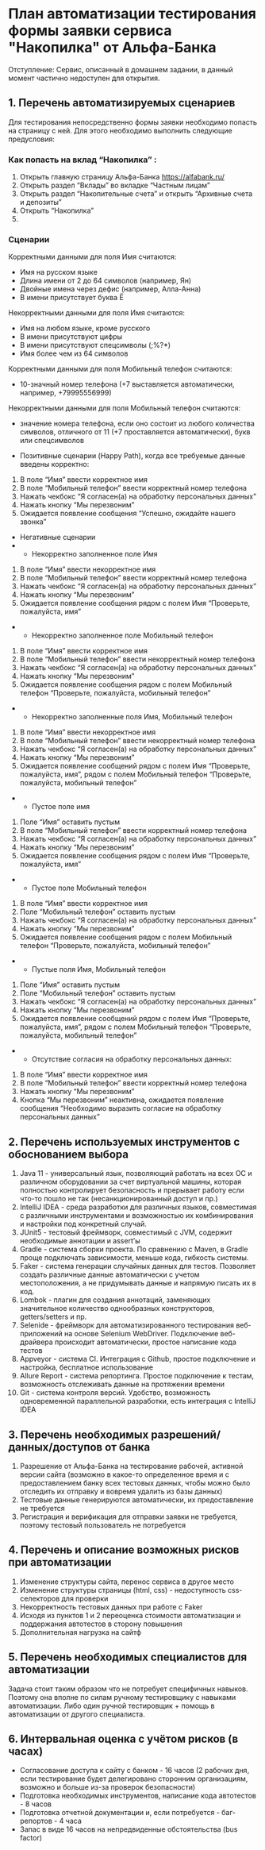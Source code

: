 # План автоматизации тестирования формы заявки сервиса "Накопилка" от Альфа-Банка
Отступление: Сервис, описанный в домашнем задании, в данный момент частично недоступен для открытия. 
## 1. Перечень автоматизируемых сценариев

Для тестирования непосредственно формы заявки необходимо попасть на страницу с ней. Для этого необходимо выполнить следующие предусловия:


### Как попасть на вклад “Накопилка” :
1. Открыть главную страницу Альфа-Банка https://alfabank.ru/
2. Открыть раздел “Вклады” во вкладке “Частным лицам”
3. Открыть раздел “Накопительные счета” и открыть “Архивные счета и депозиты”
4. Открыть “Накопилка”
5. 

### Сценарии 

Корректными данными для поля Имя считаются:
- Имя на русском языке
- Длина имени от 2 до 64 символов (например, Ян)
- Двойные имена через дефис (например, Алла-Анна)
- В имени присутствует буква Ё

Некорректными данными для поля Имя считаются:
- Имя на любом языке, кроме русского
- В имени присутствуют цифры
- В имени присутствуют спецсимволы (;%?*)
- Имя более чем из 64 символов 

Корректными данными для поля Мобильный телефон считаются:
- 10-значный номер телефона (+7 выставляется автоматически, например, +79995556999)

Некорректными данными для поля Мобильный телефон считаются:
- значение номера телефона, если оно состоит из любого количества символов, отличного от 11 (+7 проставляется автоматически), букв или спецсимволов 

- Позитивные сценарии (Happy Path), когда все требуемые данные введены корректно:
1. В поле “Имя” ввести корректное имя
2. В поле  “Мобильный телефон” ввести корректный номер телефона
3. Нажать чекбокс “Я согласен(а) на обработку персональных данных”
4. Нажать кнопку “Мы перезвоним”
5. Ожидается появление сообщения “Успешно, ожидайте нашего звонка”

- Негативные сценарии
- - Некорректно заполненное поле Имя 
1. В поле “Имя” ввести некорректное имя
2. В поле  “Мобильный телефон” ввести корректный номер телефона
3. Нажать чекбокс “Я согласен(а) на обработку персональных данных”
4. Нажать кнопку “Мы перезвоним”
5. Ожидается появление сообщения рядом с полем Имя “Проверьте, пожалуйста, имя”

- - Некорректно заполненное поле Мобильный телефон
1. В поле “Имя” ввести корректное имя
2. В поле  “Мобильный телефон” ввести некорректный номер телефона
3. Нажать чекбокс “Я согласен(а) на обработку персональных данных”
4. Нажать кнопку “Мы перезвоним”
5. Ожидается появление сообщения рядом с полем Мобильный телефон “Проверьте, пожалуйста, мобильный телефон”
 
- - Некорректно заполненные поля Имя, Мобильный телефон 
1. В поле “Имя” ввести некорректное имя
2. В поле  “Мобильный телефон” ввести некорректный номер телефона 
3. Нажать чекбокс “Я согласен(а) на обработку персональных данных”
4. Нажать кнопку “Мы перезвоним”
5. Ожидается появление сообщений рядом с полем Имя “Проверьте, пожалуйста, имя”, рядом с полем Мобильный телефон “Проверьте, пожалуйста, мобильный телефон”

- - Пустое поле имя 
1. Поле “Имя” оставить пустым
2. В поле  “Мобильный телефон” ввести корректный номер телефона
3. Нажать чекбокс “Я согласен(а) на обработку персональных данных”
4. Нажать кнопку “Мы перезвоним”
5. Ожидается появление сообщения рядом с полем Имя “Проверьте, пожалуйста, имя”


- - Пустое поле Мобильный телефон
1. В поле “Имя” ввести корректное имя
2. Поле  “Мобильный телефон” оставить пустым
3. Нажать чекбокс “Я согласен(а) на обработку персональных данных”
4. Нажать кнопку “Мы перезвоним”
5. Ожидается появление сообщения рядом с полем Мобильный телефон “Проверьте, пожалуйста, мобильный телефон”

- - Пустые поля Имя, Мобильный телефон 
1. Поле “Имя” оставить пустым
2. Поле  “Мобильный телефон” оставить пустым
3. Нажать чекбокс “Я согласен(а) на обработку персональных данных”
4. Нажать кнопку “Мы перезвоним”
5. Ожидается появление сообщений рядом с полем Имя “Проверьте, пожалуйста, имя”, рядом с полем Мобильный телефон “Проверьте, пожалуйста, мобильный телефон”
 
- - Отсутствие согласия на обработку персональных данных:
1. В поле “Имя” ввести корректное имя
2. В поле  “Мобильный телефон” ввести корректный номер телефона
3. Нажать кнопку “Мы перезвоним”
4. Кнопка “Мы перезвоним” неактивна, ожидается появление сообщения “Необходимо выразить согласие на обработку персональных данных”
 
## 2. Перечень используемых инструментов с обоснованием выбора
1. Java 11 - универсальный язык, позволяющий работать на всех ОС и различном оборудовании за счет виртуальной машины, которая полностью контролирует безопасность и прерывает работу если что-то пошло не так (несанкционированный доступ и пр.)
2. IntelliJ IDEA - среда разработки для различных языков, совместимая с различными инструментами и возможностью их комбинирования и настройки под конкретный случай.
3. JUnit5 - тестовый фреймворк, совместимый с JVM, содержит необходимые аннотации и assert’ы
4. Gradle - система сборки проекта. По сравнению с Maven, в Gradle проще подключать зависимости, меньше кода, гибкость системы.
5. Faker - система генерации случайных данных для тестов. Позволяет создать различные данные автоматически с учетом местоположения, а не придумывать данные и напрямую писать их в код.
6. Lombok - плагин для создания аннотаций, заменяющих значительное количество однообразных конструкторов, getters/setters и пр.
7. Selenide - фреймворк для автоматизированного тестирования веб-приложений на основе Selenium WebDriver. Подключение веб-драйвера происходит автоматически, простое написание кода тестов
8. Appveyor -  система CI. Интеграция с Github, простое подключение и настройка, бесплатное использование
9. Allure Report - система репортинга. Простое подключение к тестам, возможность отслеживать данные на протяжении времени
10. Git - система контроля версий. Удобство, возможность одновременной параллельной разработки, есть интеграция с IntelliJ IDEA
 
## 3. Перечень необходимых разрешений/данных/доступов от банка 
1. Разрешение от Альфа-Банка на тестирование рабочей, активной версии сайта (возможно в какое-то определенное время и с предоставлением банку всех тестовых данных, чтобы можно было отследить их отправку и вовремя удалить из базы данных)
2. Тестовые данные генерируются автоматически, их предоставление не требуется
3. Регистрация и верификация для отправки заявки не требуется, поэтому тестовый пользователь не потребуется
 
 
## 4. Перечень и описание возможных рисков при автоматизации
1) Изменение структуры сайта, перенос сервиса в другое место
2) Изменение структуры страницы (html, css) - недоступность css-селекторов для проверки
3) Некорректность тестовых данных при работе с Faker
4) Исходя из пунктов 1 и 2 переоценка стоимости автоматизации и поддержания автотестов в сторону повышения
5) Дополнительная нагрузка на сайтф
 
## 5. Перечень необходимых специалистов для автоматизации
Задача стоит таким образом что не потребует специфичных навыков. Поэтому она вполне по силам ручному тестировщику с навыками автоматизации. Либо один ручной тестировщик + помощь в автоматизации от другого специалиста.

## 6. Интервальная оценка с учётом рисков (в часах) 
- Согласование доступа к сайту с банком - 16 часов (2 рабочих дня, если тестирование будет делегировано сторонним организациям, возможно и больше из-за проверок безопасности)
- Подготовка необходимых инструментов, написание кода автотестов - 8 часов
- Подготовка отчетной документации и, если потребуется - баг-репортов - 4 часа
- Запас в виде 16 часов на непредвиденные обстоятельства (bus factor)
